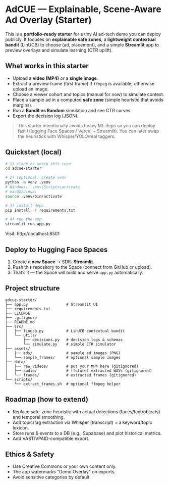 # AdCUE — Explainable, Scene-Aware Ad Overlay (Starter)

This is a **portfolio-ready starter** for a tiny AI ad-tech demo you can deploy publicly.
It focuses on **explainable safe zones**, a **lightweight contextual bandit** (LinUCB) to choose (ad, placement),
and a simple **Streamlit** app to preview overlays and simulate learning (CTR uplift).

## What works in this starter
- Upload a **video (MP4)** *or* a **single image**.
- Extract a preview frame (first frame) if `ffmpeg` is available; otherwise upload an image.
- Choose a viewer cohort and topics (manual for now) to simulate context.
- Place a sample ad in a computed **safe zone** (simple heuristic that avoids margins).
- Run a **Bandit vs Random** simulation and see CTR curves.
- Export the decision log (JSON).

> This starter intentionally avoids heavy ML deps so you can deploy fast (Hugging Face Spaces / Vercel + Streamlit).
> You can later swap the heuristics with Whisper/YOLO/real taggers.

## Quickstart (local)
```bash
# 1) clone or unzip this repo
cd adcue-starter

# 2) (optional) create venv
python -m venv .venv
# Windows: .venv\Scripts\activate
# macOS/Linux:
source .venv/bin/activate

# 3) install deps
pip install -r requirements.txt

# 4) run the app
streamlit run app.py
```

Visit: http://localhost:8501

## Deploy to Hugging Face Spaces
1. Create a **new Space** → SDK: **Streamlit**.
2. Push this repository to the Space (connect from GitHub or upload).
3. That’s it — the Space will build and serve `app.py` automatically.

## Project structure
```
adcue-starter/
├── app.py                 # Streamlit UI
├── requirements.txt
├── LICENSE
├── .gitignore
├── README.md
├── src/
│   ├── linucb.py          # LinUCB contextual bandit
│   └── utils/
│       ├── decisions.py   # decision logs & schemas
│       └── simulate.py    # simple CTR simulator
├── assets/
│   ├── ads/               # sample ad images (PNG)
│   └── sample_frames/     # optional sample images
├── data/
│   ├── raw_videos/        # put your MP4 here (gitignored)
│   ├── audio/             # (future) extracted WAVs (gitignored)
│   └── frames/            # extracted frames (gitignored)
└── scripts/
    └── extract_frames.sh  # optional ffmpeg helper
```

## Roadmap (how to extend)
- Replace safe-zone heuristic with actual detections (faces/text/objects) and temporal smoothing.
- Add topic/tag extraction via Whisper (transcript) + a keyword/topic lexicon.
- Store runs & events to a DB (e.g., Supabase) and plot historical metrics.
- Add VAST/VPAID-compatible export.

## Ethics & Safety
- Use Creative Commons or your own content only.
- The app watermarks "Demo Overlay" on exports.
- Avoid sensitive categories by default.
